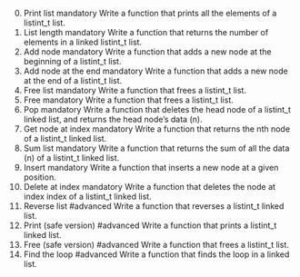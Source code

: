 0. Print list
mandatory
Write a function that prints all the elements of a listint_t list.
1. List length
mandatory
Write a function that returns the number of elements in a linked listint_t list.
2. Add node
mandatory
Write a function that adds a new node at the beginning of a listint_t list.
3. Add node at the end
mandatory
Write a function that adds a new node at the end of a listint_t list.
4. Free list
mandatory
Write a function that frees a listint_t list.
5. Free
mandatory
Write a function that frees a listint_t list.
6. Pop
mandatory
Write a function that deletes the head node of a listint_t linked list, and returns the head node’s data (n).
7. Get node at index
mandatory
Write a function that returns the nth node of a listint_t linked list.
8. Sum list
mandatory
Write a function that returns the sum of all the data (n) of a listint_t linked list.
9. Insert
mandatory
Write a function that inserts a new node at a given position.
10. Delete at index
mandatory
Write a function that deletes the node at index index of a listint_t linked list.
11. Reverse list
#advanced
Write a function that reverses a listint_t linked list.
12. Print (safe version)
#advanced
Write a function that prints a listint_t linked list.
13. Free (safe version)
#advanced
Write a function that frees a listint_t list.
14. Find the loop
#advanced
Write a function that finds the loop in a linked list.

